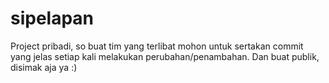 # sipelapan
Project pribadi, so buat tim yang terlibat mohon untuk sertakan commit yang jelas setiap kali melakukan perubahan/penambahan. Dan buat publik, disimak aja ya :)
